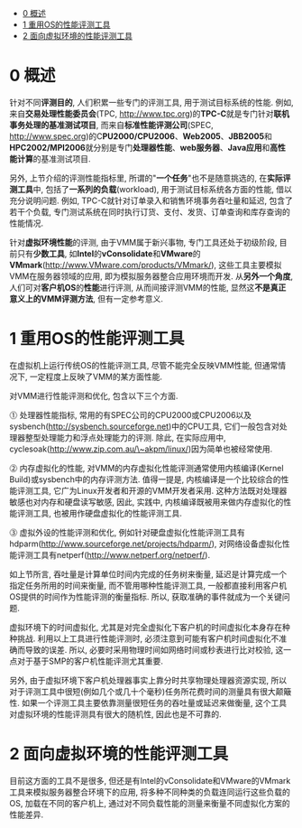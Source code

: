 
<!-- @import "[TOC]" {cmd="toc" depthFrom=1 depthTo=6 orderedList=false} -->

<!-- code_chunk_output -->

* [0 概述](#0-概述)
* [1 重用OS的性能评测工具](#1-重用os的性能评测工具)
* [2 面向虚拟环境的性能评测工具](#2-面向虚拟环境的性能评测工具)

<!-- /code_chunk_output -->

# 0 概述

针对不同**评测目的**, 人们积累一些专门的评测工具, 用于测试目标系统的性能. 例如, 来自**交易处理性能委员会**(TPC, http://www.tpc.org)的**TPC\-C**就是专门针对**联机事务处理的基准测试项目**, 而来自**标准性能评测公司**(SPEC, http://www.spec.org)的C**PU2000/CPU2006**、**Web2005**、**JBB2005**和**HPC2002/MPI2006**就分别是专门**处理器性能**、**web服务器**、**Java应用**和**高性能计算**的基准测试项目.

另外, 上节介绍的评测性能指标里, 所谓的"**一个任务**"也不是随意挑选的, 在**实际评测工具**中, 包括了**一系列的负载**(workload), 用于测试目标系统各方面的性能, 借以充分说明问题. 例如, TPC\-C就针对订单录入和销售环境事务吞吐量和延迟, 包含了若干个负载, 专门测试系统在同时执行订货、支付、发货、订单查询和库存查询的性能情况.

针对**虚拟环境性能**的评测, 由于VMM属于新兴事物, 专门工具还处于初级阶段, 目前只有**少数工具**, 如**Intel**的**vConsolidate**和**VMware**的**VMmark**(http://www.VMware.com/products/VMmark/), 这些工具主要模拟VMM在服务器领域的应用, 即为模拟服务器整合应用环境而开发. 从**另外一个角度**, 人们可对**客户机OS**的**性能**进行评测, 从而间接评测VMM的性能, 显然这**不是真正意义上的VMM评测方法**, 但有一定参考意义.

# 1 重用OS的性能评测工具

在虚拟机上运行传统OS的性能评测工具, 尽管不能完全反映VMM性能, 但通常情况下, 一定程度上反映了VMM的某方面性能. 

对VMM进行性能评测和优化, 包含以下三个方面.

⓵ 处理器性能指标, 常用的有SPEC公司的CPU2000或CPU2006以及sysbench(http://sysbench.sourceforge.net)中的CPU工具, 它们一般包含对处理器整型处理能力和浮点处理能力的评测. 除此, 在实际应用中, cyclesoak(http://www.zip.com.au/\~akpm/linux/)因为简单也被经常使用.

⓶ 内存虚拟化的性能, 对VMM的内存虚拟化性能评测通常使用内核编译(Kernel Build)或sysbench中的内存评测方法. 值得一提是, 内核编译是一个比较综合的性能评测工具, 它广为Linux开发者和开源的VMM开发者采用. 这种方法既对处理器敏感也对内存和硬盘读写敏感, 因此, 实践中, 内核编译既被用来做内存虚拟化的性能评测工具, 也被用作硬盘虚拟化的性能评测工具.

⓷ 虚拟外设的性能评测和优化, 例如针对硬盘虚拟化性能评测工具有hdparm(http://www.sourceforge.net/projects/hdparm/), 对网络设备虚拟化性能评测工具有netperf(http://www.netperf.org/netperf/).

如上节所言, 吞吐量是计算单位时间内完成的任务树来衡量, 延迟是计算完成一个指定任务所用的时间来衡量, 而不管用哪种性能评测工具, 一般都直接利用客户机OS提供的时间作为性能评测的衡量指标. 所以, 获取准确的事件就成为一个关键问题. 

虚拟环境下的时间虚拟化, 尤其是对完全虚拟化下客户机的时间虚拟化本身存在种种挑战. 利用以上工具进行性能评测时, 必须注意到可能有客户机时间虚拟化不准确而导致的误差. 所以, 必要时采用物理时间如网络时间或秒表进行比对校验, 这一点对于基于SMP的客户机性能评测尤其重要. 

另外, 由于虚拟环境下客户机处理器事实上靠分时共享物理处理器资源实现, 所以对于评测工具中很短(例如几个或几十个毫秒)任务所花费时间的测量具有很大颠簸性. 如果一个评测工具主要依靠测量很短任务的吞吐量或延迟来做衡量, 这个工具对虚拟环境的性能评测具有很大的随机性, 因此也是不可靠的.

# 2 面向虚拟环境的性能评测工具

目前这方面的工具不是很多, 但还是有Intel的vConsolidate和VMware的VMmark工具来模拟服务器整合环境下的应用, 将多种不同种类的负载连同运行这些负载的OS, 加载在不同的客户机上, 通过对不同负载性能的测量来衡量不同虚拟化方案的性能差异.

